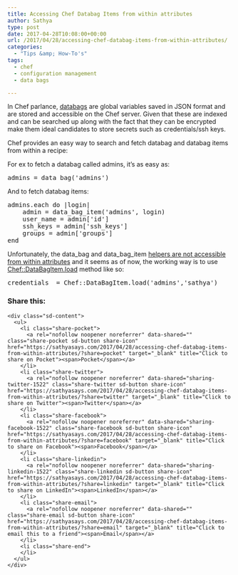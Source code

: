 ```yaml
---
title: Accessing Chef Databag Items from within attributes
author: Sathya
type: post
date: 2017-04-28T10:08:00+00:00
url: /2017/04/28/accessing-chef-databag-items-from-within-attributes/
categories:
  - "Tips &amp; How-To's"
tags:
  - chef
  - configuration management
  - data bags

---
```

In Chef parlance, <a href="https://docs.chef.io/data_bags.html" target="_blank" rel="noopener noreferrer">databags</a> are global variables saved in JSON format and are stored and accessible on the Chef server. Given that these are indexed and can be searched up along with the fact that they can be encrypted make them ideal candidates to store secrets such as credentials/ssh keys.

Chef provides an easy way to search and fetch databag and databag items from within a recipe:

For ex to fetch a databag called admins, it&#8217;s as easy as:

<pre>admins = data_bag('admins')</pre>

And to fetch databag items:

<pre>admins.each do |login|
    admin = data_bag_item('admins', login)
    user_name = admin['id']
    ssh_keys = admin['ssh_keys']
    groups = admin['groups']
end
</pre>

Unfortunately, the data\_bag and data\_bag_item <a href="http://stackoverflow.com/a/37445023/92837" target="_blank" rel="noopener noreferrer">helpers are not accessible from within attributes</a> and it seems as of now, the working way is to use <a href="http://www.rubydoc.info/github/opscode/chef/Chef/DataBagItem#load-class_method" target="_blank" rel="noopener noreferrer">Chef::DataBagItem.load</a> method like so:

<pre>credentials  = Chef::DataBagItem.load('admins','sathya')
</pre>

<div class="sharedaddy sd-sharing-enabled">
  <div class="robots-nocontent sd-block sd-social sd-social-icon-text sd-sharing">
    <h3 class="sd-title">
      Share this:
    </h3>
    
    <div class="sd-content">
      <ul>
        <li class="share-pocket">
          <a rel="nofollow noopener noreferrer" data-shared="" class="share-pocket sd-button share-icon" href="https://sathyasays.com/2017/04/28/accessing-chef-databag-items-from-within-attributes/?share=pocket" target="_blank" title="Click to share on Pocket"><span>Pocket</span></a>
        </li>
        <li class="share-twitter">
          <a rel="nofollow noopener noreferrer" data-shared="sharing-twitter-1522" class="share-twitter sd-button share-icon" href="https://sathyasays.com/2017/04/28/accessing-chef-databag-items-from-within-attributes/?share=twitter" target="_blank" title="Click to share on Twitter"><span>Twitter</span></a>
        </li>
        <li class="share-facebook">
          <a rel="nofollow noopener noreferrer" data-shared="sharing-facebook-1522" class="share-facebook sd-button share-icon" href="https://sathyasays.com/2017/04/28/accessing-chef-databag-items-from-within-attributes/?share=facebook" target="_blank" title="Click to share on Facebook"><span>Facebook</span></a>
        </li>
        <li class="share-linkedin">
          <a rel="nofollow noopener noreferrer" data-shared="sharing-linkedin-1522" class="share-linkedin sd-button share-icon" href="https://sathyasays.com/2017/04/28/accessing-chef-databag-items-from-within-attributes/?share=linkedin" target="_blank" title="Click to share on LinkedIn"><span>LinkedIn</span></a>
        </li>
        <li class="share-email">
          <a rel="nofollow noopener noreferrer" data-shared="" class="share-email sd-button share-icon" href="https://sathyasays.com/2017/04/28/accessing-chef-databag-items-from-within-attributes/?share=email" target="_blank" title="Click to email this to a friend"><span>Email</span></a>
        </li>
        <li class="share-end">
        </li>
      </ul>
    </div>
  </div>
</div>